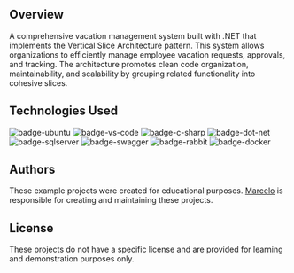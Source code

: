 ## Overview
A comprehensive vacation management system built with .NET that implements the Vertical Slice Architecture pattern. This system allows organizations to efficiently manage employee vacation requests, approvals, and tracking. The architecture promotes clean code organization, maintainability, and scalability by grouping related functionality into cohesive slices. 

## Technologies Used

![badge-ubuntu]
![badge-vs-code]
![badge-c-sharp]
![badge-dot-net]
![badge-sqlserver]
![badge-swagger]
![badge-rabbit]
![badge-docker]


## Authors
These example projects were created for educational purposes. [Marcelo](https://github.com/Mmarcelinho) is responsible for creating and maintaining these projects.

## License
These projects do not have a specific license and are provided for learning and demonstration purposes only.

[badge-ubuntu]: https://img.shields.io/badge/Ubuntu-E95420?style=for-the-badge&logo=ubuntu&logoColor=white
[badge-vs-code]: https://img.shields.io/badge/Visual%20Studio%20Code-0078d7.svg?style=for-the-badge&logo=visual-studio-code&logoColor=white
[badge-dot-net]: https://img.shields.io/badge/.NET-512BD4?logo=dotnet&logoColor=fff&style=for-the-badge
[badge-c-sharp]: https://img.shields.io/badge/c%23-%23239120.svg?style=for-the-badge&logo=csharp&logoColor=white
[badge-sqlserver]: https://img.shields.io/badge/Microsoft%20SQL%20Server-CC2927?logo=microsoftsqlserver&logoColor=fff&style=for-the-badge
[badge-swagger]: https://img.shields.io/badge/Swagger-85EA2D?logo=swagger&logoColor=000&style=for-the-badge
[badge-docker]: https://img.shields.io/badge/Docker-2496ED?logo=docker&logoColor=fff&style=for-the-badge
[badge-postman]: https://img.shields.io/badge/Postman-FF6C37?style=for-the-badge&logo=postman&logoColor=white
[badge-rabbit]: https://img.shields.io/badge/rabbitmq-%23FF6600.svg?&style=for-the-badge&logo=rabbitmq&logoColor=white

